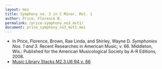 ```yaml
---
layout: mei
title: Symphony no. 3 in C Minor, Mvt. 1
author: Price, Florence B.
permalink: /price-symphony_no3_mvt1/
document: price_symphony_no3_mvt1.mei
---
```


- In Price, Florence, Brown, Rae Linda, and Shirley, Wayne D. *Symphonies Nos. 1 and 3.* Recent Researches in American Music; v. 66. Middleton, Wis.: Published for the American Musicological Society by A-R Editions, 2008.
- <a href="https://tufts-primo.hosted.exlibrisgroup.com/permalink/f/bnf7qa/01TUN_ALMA2185941740003851" target="_blank"> Music Library Stacks M2.3.U6 R4 v. 66</a>
